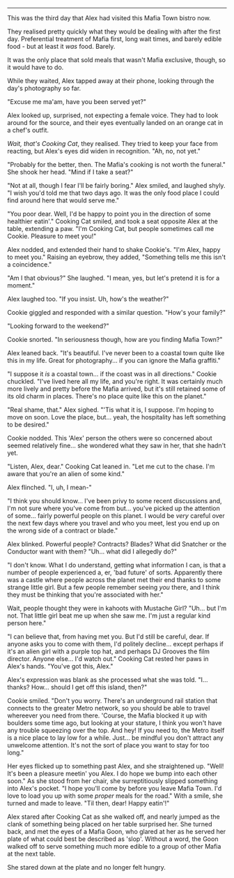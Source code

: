 ----

This was the third day that Alex had visited this Mafia Town bistro now.

They realised pretty quickly what they would be dealing with after the first day. Preferential treatment of Mafia first, long wait times, and barely edible food - but at least it *was* food. Barely.

It was the only place that sold meals that wasn't Mafia exclusive, though, so it would have to do.

While they waited, Alex tapped away at their phone, looking through the day's photography so far.

"Excuse me ma'am, have you been served yet?"

Alex looked up, surprised, not expecting a female voice. They had to look around for the source, and their eyes eventually landed on an orange cat in a chef's outfit.

*Wait, that's Cooking Cat*, they realised. They tried to keep your face from reacting, but Alex's eyes did widen in recognition. "Ah, no, not yet."

"Probably for the better, then. The Mafia's cooking is not worth the funeral." She shook her head. "Mind if I take a seat?"

"Not at all, though I fear I'll be fairly boring." Alex smiled, and laughed shyly. "I wish you'd told me that two days ago. It was the only food place I could find around here that would serve me."

"You poor dear. Well, I'd be happy to point you in the direction of some healthier eatin'." Cooking Cat smiled, and took a seat opposite Alex at the table, extending a paw. "I'm Cooking Cat, but people sometimes call me Cookie. Pleasure to meet you!"

Alex nodded, and extended their hand to shake Cookie's. "I'm Alex, happy to meet you." Raising an eyebrow, they added, "Something tells me this isn't a coincidence."

"Am I that obvious?" She laughed. "I mean, yes, but let's pretend it is for a moment."

Alex laughed too. "If you insist. Uh, how's the weather?"

Cookie giggled and responded with a similar question. "How's your family?"

"Looking forward to the weekend?"

Cookie snorted. "In seriousness though, how are you finding Mafia Town?"

Alex leaned back. "It's beautiful. I've never been to a coastal town quite like this in my
life. Great for photography... if you can ignore the Mafia graffiti."

"I suppose it *is* a coastal town... if the coast was in all directions." Cookie chuckled. "I've lived here all my life, and you're right. It was certainly much more lively and pretty before the Mafia arrived, but it's still retained some of its old charm in places. There's no place quite like this on the planet."

"Real shame, that." Alex sighed. "'Tis what it is, I suppose. I'm hoping to move on soon. Love the place, but... yeah, the hospitality has left something to be desired."

Cookie nodded. This 'Alex' person the others were so concerned about seemed relatively fine... she wondered what they saw in her, that she hadn't yet.

"Listen, Alex, dear." Cooking Cat leaned in. "Let me cut to the chase. I'm aware that you're an alien of some kind."

Alex flinched. "I, uh, I mean-"

"I think you should know... I've been privy to some recent discussions and, I'm not sure where you've come from but... you've picked up the attention of some... fairly powerful people on this planet. I would be *very* careful over the next few days where you travel and who you meet, lest you end up on the wrong side of a contract or blade."

Alex blinked. Powerful people? Contracts? Blades? What did Snatcher or the Conductor want with them? "Uh... what did I allegedly do?"

"I don't know. What I do understand, getting what information I can, is that a number of people experienced a, er, 'bad future' of sorts. Apparently there was a castle where people across the planet met their end thanks to some strange little girl. But a few people remember seeing *you* there, and I think they must be thinking that you're associated with her."

Wait, people thought they were in kahoots with Mustache Girl? "Uh... but I'm not. That little girl beat me up when she saw me. I'm just a regular kind person here."

"I can believe that, from having met you. But I'd still be careful, dear. If anyone asks you to come with them, I'd politely decline... except perhaps if it's an alien girl with a purple top hat, and perhaps DJ Grooves the film director. Anyone else... I'd watch out." Cooking Cat rested her paws in Alex's hands. "You've got this, Alex."

Alex's expression was blank as she processed what she was told. "I... thanks? How... should I get off this island, then?"

Cookie smiled. "Don't you worry. There's an underground rail station that connects to the greater Metro network, so you should be able to travel whereever you need from there. 'Course, the Mafia blocked it up with boulders some time ago, but looking at your stature, I think you won't have any trouble squeezing over the top. And hey! If you need to, the Metro itself is a nice place to lay low for a while. Just... be mindful you don't attract any unwelcome attention. It's not the sort of place you want to stay for too long."

Her eyes flicked up to something past Alex, and she straightened up. "Well! It's been a pleasure meetin' you Alex. I do hope we bump into each other soon." As she stood from her chair, she surreptitiously slipped something into Alex's pocket. "I hope you'll come by before you leave Mafia Town. I'd love to load you up with some *proper* meals for the road." With a smile, she turned and made to leave. "Til then, dear! Happy eatin'!"

Alex stared after Cooking Cat as she walked off, and nearly jumped as the clank of something being placed on her table surprised her. She turned back, and met the eyes of a Mafia Goon, who glared at her as he served her plate of what could best be described as 'slop'. Without a word, the Goon walked off to serve something much more edible to a group of other Mafia at the next table.

She stared down at the plate and no longer felt hungry.